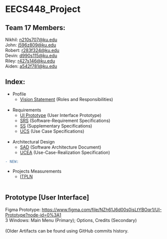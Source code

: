# EECS448_Project

## Team 17 Members:
Nikhil: n210s707@ku.edu <br />
John: j596z809@ku.edu <br />
Robert: r283f324@ku.edu <br />
Devin: d990s115@ku.edu <br />
Riley: r427s146@ku.edu <br />
Aiden: a542f781@ku.edu <br />

## Index: 
- Profile 
  - [Vision Statement](https://github.com/johnzheng0/448_Project/blob/main/Dumb%20Dino%20Project.pdf) (Roles and Responsibilities) <br /><br />
- Requirements <br />
  - [UI Prototype](https://github.com/johnzheng0/448_Project/tree/main/Documents_REQ/UI_Prototype) (User Interface Prototype)<br />
  - [SRS](https://github.com/johnzheng0/448_Project/tree/main/Documents_REQ/Software_Requirements_Specifications) (Software-Requirement Specifications) <br />
  - [SS](https://github.com/johnzheng0/448_Project/tree/main/Documents_REQ/Supplementary_Specifications) (Supplementary Specifications) <br />
  - [UCS](https://github.com/johnzheng0/448_Project/tree/main/Documents_REQ/Use_Case_Specifications) (Use Case Specifications) <br /><br />
- Architectural Design <br />
  - [SAD](https://github.com/johnzheng0/448_Project/tree/main/Documents_AD/Software_Architecture_Document) (Software Architecture Document) <br />
  - [UCEA](https://github.com/johnzheng0/448_Project/tree/main/Documents_AD/Use-Case-Realization_Specification) (Use-Case-Realization Specification) <br />
```diff
- NEW:
```
- Projects Measurements <br />
  -  [ITPLN](https://github.com/johnzheng0/448_Project/tree/main/Documents_PM/Iteration_Plan) <br /> <br/>
## Prototype [User Interface]
Figma Prototype: https://www.figma.com/file/NZh61J6d00s0isLtYBOqr1/UI-Prototype?node-id=0%3A1
<br />3 Windows: Main Menu (Primary); Options, Credits (Secondary)
<br /> <br />
(Older Artifacts can be found using GitHub commits history.
